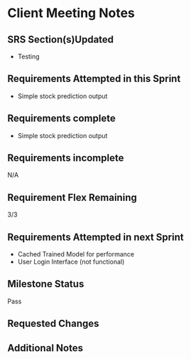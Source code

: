 # Client Meeting Notes

## SRS Section(s)Updated

- Testing

## Requirements Attempted in this Sprint

- Simple stock prediction output

## Requirements complete

- Simple stock prediction output


## Requirements incomplete

N/A

## Requirement Flex Remaining

3/3

## Requirements Attempted in next Sprint

- Cached Trained Model for performance
- User Login Interface (not functional)

## Milestone Status

Pass

## Requested Changes


## Additional Notes

